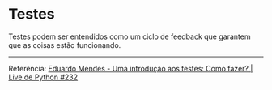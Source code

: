# Testes

Testes podem ser entendidos como um ciclo de feedback que garantem que as coisas estão funcionando.

---

Referência: [Eduardo Mendes - Uma introdução aos testes: Como fazer? | Live de Python #232](https://www.youtube.com/watch?v=-8H2Pyxnoek)
